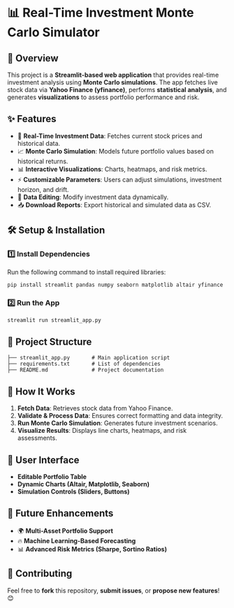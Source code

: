 # 📊 Real-Time Investment Monte Carlo Simulator

## 🚀 Overview
This project is a **Streamlit-based web application** that provides real-time investment analysis using **Monte Carlo simulations**. The app fetches live stock data via **Yahoo Finance (yfinance)**, performs **statistical analysis**, and generates **visualizations** to assess portfolio performance and risk.

## ✨ Features
- 📡 **Real-Time Investment Data**: Fetches current stock prices and historical data.
- 📈 **Monte Carlo Simulation**: Models future portfolio values based on historical returns.
- 📊 **Interactive Visualizations**: Charts, heatmaps, and risk metrics.
- ⚡ **Customizable Parameters**: Users can adjust simulations, investment horizon, and drift.
- 📝 **Data Editing**: Modify investment data dynamically.
- 📥 **Download Reports**: Export historical and simulated data as CSV.

## 🛠️ Setup & Installation
### 1️⃣ Install Dependencies
Run the following command to install required libraries:
```bash
pip install streamlit pandas numpy seaborn matplotlib altair yfinance
```

### 2️⃣ Run the App
```bash
streamlit run streamlit_app.py
```

## 📂 Project Structure
```
├── streamlit_app.py       # Main application script
├── requirements.txt       # List of dependencies
├── README.md              # Project documentation
```

## 🔧 How It Works
1. **Fetch Data**: Retrieves stock data from Yahoo Finance.
2. **Validate & Process Data**: Ensures correct formatting and data integrity.
3. **Run Monte Carlo Simulation**: Generates future investment scenarios.
4. **Visualize Results**: Displays line charts, heatmaps, and risk assessments.

## 🎨 User Interface
- **Editable Portfolio Table**
- **Dynamic Charts (Altair, Matplotlib, Seaborn)**
- **Simulation Controls (Sliders, Buttons)**

## 📌 Future Enhancements
- 🌍 **Multi-Asset Portfolio Support**
- 🔥 **Machine Learning-Based Forecasting**
- 📊 **Advanced Risk Metrics (Sharpe, Sortino Ratios)**

## 🤝 Contributing
Feel free to **fork** this repository, **submit issues**, or **propose new features**! 😊
